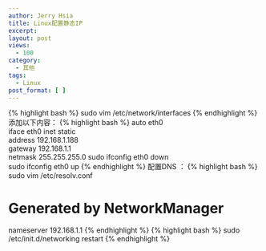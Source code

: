 ```yaml
---
author: Jerry Hsia
title: Linux配置静态IP
excerpt:
layout: post
views:
  - 100
category:
  - 其他
tags:
  - Linux
post_format: [ ]
---
```

{% highlight bash %}
sudo vim /etc/network/interfaces
{% endhighlight %}
添加以下内容：
{% highlight bash %}
auto eth0  
iface eth0 inet static  
address 192.168.1.188  
gateway 192.168.1.1  
netmask 255.255.255.0
sudo ifconfig eth0 down  
sudo ifconfig eth0 up
{% endhighlight %}
配置DNS ：
{% highlight bash %}
sudo vim /etc/resolv.conf
# Generated by NetworkManager  
nameserver 192.168.1.1
{% endhighlight %}
{% highlight bash %}
sudo /etc/init.d/networking restart
{% endhighlight %}
